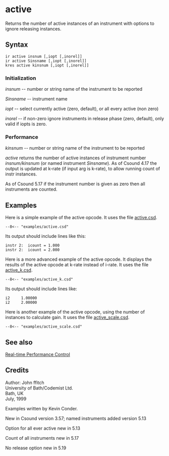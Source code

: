 <!--
id:active
category:Instrument Control:Realtime Performance Control
-->
# active
Returns the number of active instances of an instrument with options to ignore releasing instances.

## Syntax
``` csound-orc
ir active insnum [,iopt [,inorel]]
ir active Sinsname [,iopt [,inorel]]
kres active kinsnum [,iopt [,inorel]]
```

### Initialization

_insnum_ -- number or string name of the instrument to be reported

_Sinsname_ -- instrument name

_iopt_ -- select currently active (zero, default), or all every active (non zero)

_inorel_ -- if non-zero ignore instruments in release phase (zero, default), only valid if iopts is zero.

### Performance

_kinsnum_ -- number or string name of the instrument to be reported

_active_ returns the number of active instances of instrument number _insnum/kinsnum_ (or named instrument _Sinsname_). As of Csound 4.17 the output is updated at k-rate (if input arg is k-rate), to allow running count of instr instances.

As of Csound 5.17 if the instrument number is given as zero then all instruments are counted.

## Examples

Here is a simple example of the active opcode. It uses the file
[active.csd](../../examples/active.csd).

``` csound-csd title="Simple example of the active opcode." linenums="1"
--8<-- "examples/active.csd"
```

Its output should include lines like this:

```
instr 2:  icount = 1.000
instr 2:  icount = 2.000
```

Here is a more advanced example of the active opcode. It displays the results of the active opcode at k-rate instead of i-rate. It uses the file [active_k.csd](../../examples/active_k.csd).

``` csound-csd title="Example of the active opcode at k-rate." linenums="1"
--8<-- "examples/active_k.csd"
```

Its output should include lines like:

```
i2     1.00000
i2     2.00000
```

Here is another example of the active opcode, using the number of instances to calculate gain. It uses the file [active_scale.csd](../../examples/active_scale.csd).

``` csound-csd title="Example of the active opcode at k-rate." linenums="1"
--8<-- "examples/active_scale.csd"
```

## See also

[Real-time Performance Control](../../control/realtime)

## Credits

Author: John ffitch<br>
University of Bath/Codemist Ltd.<br>
Bath, UK<br>
July, 1999<br>

Examples written by Kevin Conder.

New in Csound version 3.57; named instruments added version 5.13

Option for all ever active new in 5.13

Count of all instruments new in 5.17

No release option new in 5.19

